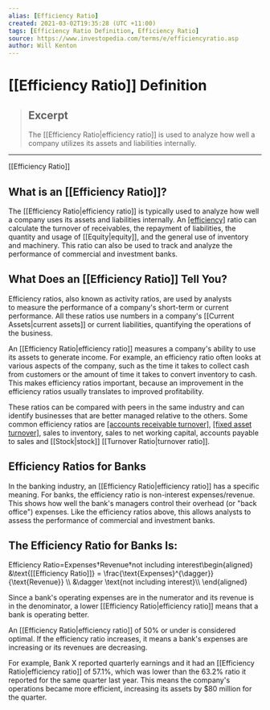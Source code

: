 ```yaml
---
alias: [Efficiency Ratio]
created: 2021-03-02T19:35:28 (UTC +11:00)
tags: [Efficiency Ratio Definition, Efficiency Ratio]
source: https://www.investopedia.com/terms/e/efficiencyratio.asp
author: Will Kenton
---
```


# [[Efficiency Ratio]] Definition

> ## Excerpt
> The [[Efficiency Ratio|efficiency ratio]] is used to analyze how well a company utilizes its assets and liabilities internally.

---

[[Efficiency Ratio]]
## What is an [[Efficiency Ratio]]?

The [[Efficiency Ratio|efficiency ratio]] is typically used to analyze how well a company uses its assets and liabilities internally. An [[efficiency]](https://www.investopedia.com/terms/e/efficiency.asp) ratio can calculate the turnover of receivables, the repayment of liabilities, the quantity and usage of [[Equity|equity]], and the general use of inventory and machinery. This ratio can also be used to track and analyze the performance of commercial and investment banks.

## What Does an [[Efficiency Ratio]] Tell You?

Efficiency ratios, also known as activity ratios, are used by analysts to measure the performance of a company's short-term or current performance. All these ratios use numbers in a company's [[Current Assets|current assets]] or current liabilities, quantifying the operations of the business.

An [[Efficiency Ratio|efficiency ratio]] measures a company's ability to use its assets to generate income. For example, an efficiency ratio often looks at various aspects of the company, such as the time it takes to collect cash from customers or the amount of time it takes to convert inventory to cash. This makes efficiency ratios important, because an improvement in the efficiency ratios usually translates to improved profitability.

These ratios can be compared with peers in the same industry and can identify businesses that are better managed relative to the others. Some common efficiency ratios are [[accounts receivable turnover]](https://www.investopedia.com/terms/r/receivableturnoverratio.asp), [[fixed asset turnover]](https://www.investopedia.com/terms/f/fixed-asset-turnover.asp), sales to inventory, sales to net working capital, accounts payable to sales and [[Stock|stock]] [[Turnover Ratio|turnover ratio]].

## Efficiency Ratios for Banks

In the banking industry, an [[Efficiency Ratio|efficiency ratio]] has a specific meaning. For banks, the efficiency ratio is non-interest expenses/revenue. This shows how well the bank's managers control their overhead (or "back office") expenses. Like the efficiency ratios above, this allows analysts to assess the performance of commercial and investment banks.

## The Efficiency Ratio for Banks Is:

Efficiency Ratio\=Expenses†Revenue†not including interest\\begin{aligned} &\\text{[[Efficiency Ratio]]} = \\frac{\\text{Expenses}^{\\dagger}}{\\text{Revenue}} \\\\ &\\dagger \\text{not including interest}\\\\ \\end{aligned}

Since a bank's operating expenses are in the numerator and its revenue is in the denominator, a lower [[Efficiency Ratio|efficiency ratio]] means that a bank is operating better.

An [[Efficiency Ratio|efficiency ratio]] of 50% or under is considered optimal. If the efficiency ratio increases, it means a bank's expenses are increasing or its revenues are decreasing.

For example, Bank X reported quarterly earnings and it had an [[Efficiency Ratio|efficiency ratio]] of 57.1%, which was lower than the 63.2% ratio it reported for the same quarter last year. This means the company's operations became more efficient, increasing its assets by $80 million for the quarter.

